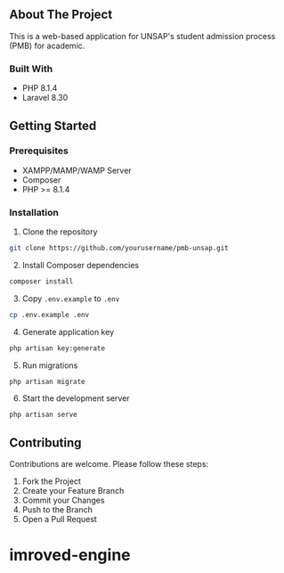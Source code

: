 ## About The Project

This is a web-based application for UNSAP's student admission process (PMB) for academic.

### Built With
* PHP 8.1.4
* Laravel 8.30

## Getting Started

### Prerequisites
* XAMPP/MAMP/WAMP Server
* Composer
* PHP >= 8.1.4

### Installation
1. Clone the repository
```bash
git clone https://github.com/yourusername/pmb-unsap.git
```

2. Install Composer dependencies
```bash
composer install
```

3. Copy `.env.example` to `.env`
```bash
cp .env.example .env
```

4. Generate application key
```bash
php artisan key:generate
```

5. Run migrations
```bash
php artisan migrate
```

6. Start the development server
```bash
php artisan serve
```

## Contributing
Contributions are welcome. Please follow these steps:
1. Fork the Project
2. Create your Feature Branch
3. Commit your Changes
4. Push to the Branch
5. Open a Pull Request
# imroved-engine
